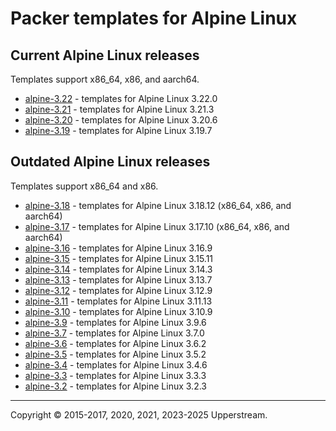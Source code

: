 # Packer templates for Alpine Linux

## Current Alpine Linux releases

Templates support x86_64, x86, and aarch64.

* [alpine-3.22](alpine-3.22/README.md) - templates for Alpine Linux 3.22.0
* [alpine-3.21](alpine-3.21/README.md) - templates for Alpine Linux 3.21.3
* [alpine-3.20](alpine-3.20/README.md) - templates for Alpine Linux 3.20.6
* [alpine-3.19](alpine-3.19/README.md) - templates for Alpine Linux 3.19.7

## Outdated Alpine Linux releases

Templates support x86_64 and x86.

* [alpine-3.18](alpine-3.18/README.md) - templates for Alpine Linux
  3.18.12 (x86_64, x86, and aarch64)
* [alpine-3.17](alpine-3.17/README.md) - templates for Alpine Linux
  3.17.10 (x86_64, x86, and aarch64)
* [alpine-3.16](alpine-3.16/README.md) - templates for Alpine Linux 3.16.9
* [alpine-3.15](alpine-3.15/README.md) - templates for Alpine Linux 3.15.11
* [alpine-3.14](alpine-3.14/README.md) - templates for Alpine Linux 3.14.3
* [alpine-3.13](alpine-3.13/README.md) - templates for Alpine Linux 3.13.7
* [alpine-3.12](alpine-3.12/README.md) - templates for Alpine Linux 3.12.9
* [alpine-3.11](alpine-3.11/README.md) - templates for Alpine Linux 3.11.13
* [alpine-3.10](alpine-3.10/README.md) - templates for Alpine Linux 3.10.9
* [alpine-3.9](alpine-3.9/README.md) - templates for Alpine Linux 3.9.6
* [alpine-3.7](alpine-3.7/README.md) - templates for Alpine Linux 3.7.0
* [alpine-3.6](alpine-3.6/README.md) - templates for Alpine Linux 3.6.2
* [alpine-3.5](alpine-3.5/README.md) - templates for Alpine Linux 3.5.2
* [alpine-3.4](alpine-3.4/README.md) - templates for Alpine Linux 3.4.6
* [alpine-3.3](alpine-3.3/README.md) - templates for Alpine Linux 3.3.3
* [alpine-3.2](alpine-3.2/README.md) - templates for Alpine Linux 3.2.3

- - -

Copyright &copy; 2015-2017, 2020, 2021, 2023-2025 Upperstream.

